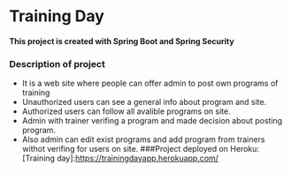 # Training Day
#### This project is created with Spring Boot and Spring Security
### Description of project
 - It is a web site where people can offer admin to post own programs of training
 - Unauthorized users can see a general info about program and site.
 - Authorized users can follow all avalible programs on site.
 - Admin with trainer verifing a program and made decision about posting program.
 - Also admin can edit exist programs and add program from trainers withot verifing for users on site.
###Project deployed on Heroku: [Training day]:https://trainingdayapp.herokuapp.com/
